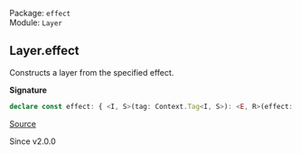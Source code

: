 Package: `effect`<br />
Module: `Layer`<br />

## Layer.effect

Constructs a layer from the specified effect.

**Signature**

```ts
declare const effect: { <I, S>(tag: Context.Tag<I, S>): <E, R>(effect: Effect.Effect<Types.NoInfer<S>, E, R>) => Layer<I, E, R>; <I, S, E, R>(tag: Context.Tag<I, S>, effect: Effect.Effect<Types.NoInfer<S>, E, R>): Layer<I, E, R>; }
```

[Source](https://github.com/Effect-TS/effect/tree/main/packages/effect/src/Layer.ts#L286)

Since v2.0.0